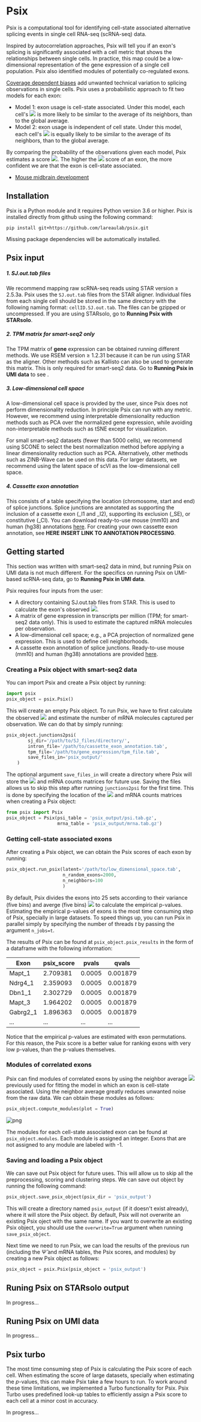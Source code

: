 # Psix

Psix is a computational tool for identifying cell-state associated alternative splicing events in single cell RNA-seq (scRNA-seq) data.

Inspired by autocorrelation approaches, Psix will tell you if an exon's splicing is significantly associated with a cell metric that shows the relationships between single cells. In practice, this map could be a low-dimensional representation of the gene expression of a single cell population. Psix also identified modules of potentially co-regulated exons.

[Coverage dependent biases](https://elifesciences.org/articles/54603) add unwanted technical variation to splicing observations in single cells. Psix uses a probabilistic approach to fit two models for each exon: 

* Model 1: exon usage is cell-state associated. Under this model, each cell's <img src="https://render.githubusercontent.com/render/math?math=\hat{\Psi}"> is more likely to be similar to the average of its neighbors, than to the global average.
* Model 2: exon usage is independent of cell state. Under this model, each cell's <img src="https://render.githubusercontent.com/render/math?math=\hat{\Psi}"> is equally likely to be similar to the average of its neighbors, than to the global average.

By comparing the probability of the observations given each model, Psix estimates a score <img src="https://render.githubusercontent.com/render/math?math=\Psi_\xi">. The higher the <img src="https://render.githubusercontent.com/render/math?math=\Psi_\xi"> score of an exon, the more confident we are that the exon is cell-state associated.

* [Mouse midbrain development](https://github.com/lareaulab/analysis_psix/blob/main/midbrain_development/midbrain_development.ipynb)

## Installation

Psix is a Python module and it requires Python version 3.6 or higher. Psix is installed directly from github using the following command:

```
pip install git+https://github.com/lareaulab/psix.git
```

Missing package dependencies will be automatically installed.

## Psix input

##### 1. SJ.out.tab files

We recommend mapping raw scRNA-seq reads using STAR version ≥ 2.5.3a. Psix uses the ```SJ.out.tab``` files from the STAR aligner. Individual files from each single cell should be stored in the same directory with the following naming format: ```cellID.SJ.out.tab```. The files can be gzipped or uncompressed. If you are using STARsolo, go to **Running Psix with STARsolo**.

##### 2. TPM matrix for smart-seq2 only

The TPM matrix of **gene** expression can be obtained running different methods. We use RSEM version ≥ 1.2.31 because it can be run using STAR as the aligner. Other methods such as Kallisto can also be used to generate this matrix. This is only required for smart-seq2 data. Go to **Running Psix in UMI data** to see .

##### 3. Low-dimensional cell space

A low-dimensional cell space is provided by the user, since Psix does not perform dimensionality reduction. In principle Psix can run with any metric. However, we recommend using interpretable dimensionality reduction methods such as PCA over the normalized gene expression, while avoiding non-interpretable methods such as tSNE except for visualization. 

For small smart-seq2 datasets (fewer than 5000 cells), we recommend using SCONE to select the best normalization method before applying a linear dimensionality reduction such as PCA. Alternatively, other methods such as ZINB-Wave can be used on this data. For larger datasets, we recommend using the latent space of scVI as the low-dimensional cell space.

##### 4. Cassette exon annotation

This consists of a table specifying the location (chromosome, start and end) of splice junctions. Splice junctions are annotated as supporting the inclusion of a cassette exon (\_I1 and \_I2), supporting its exclusion (\_SE), or constitutive (\_CI). You can download ready-to-use mouse (mm10) and human (hg38) annotations [here](http://github.com/laeraulab/psix/annotations/). For creating your own cassette exon annotation, see **HERE INSERT LINK TO ANNOTATION PROCESSING**.

## Getting started

This section was written with smart-seq2 data in mind, but running Psix on UMI data is not much different. For the specifics on running Psix on UMI-based scRNA-seq data, go to **Running Psix in UMI data**.

Psix requires four inputs from the user:
* A directory containing SJ.out.tab files from STAR. This is used to calculate the exon's observed <img src="https://render.githubusercontent.com/render/math?math=\hat{\Psi}">.
* A matrix of gene expression in transcripts per million (TPM; for smart-seq2 data only). This is used to estimate the captured mRNA molecules per observation.
* A low-dimensional cell space; e.g., a PCA projection of normalized gene expression. This is used to define cell neighborhoods.
* A cassette exon annotation of splice junctions. Ready-to-use mouse (mm10) and human (hg38) annotations are provided [here](http://github.com/laeraulab/psix/annotations/).

### Creating a Psix object with smart-seq2 data

You can import Psix and create a Psix object by running:

```python
import psix
psix_object = psix.Psix()
```


This will create an empty Psix object. To run Psix, we have to first calculate the observed <img src="https://render.githubusercontent.com/render/math?math=\hat{\Psi}"> and estimate the number of mRNA molecules captured per observation. We can do that by simply running:


```python
psix_object.junctions2psi(
        sj_dir='/path/to/SJ_files/directory/',
        intron_file='/path/to/cassette_exon_annotation.tab',
        tpm_file='/path/to/gene_expression/tpm_file.tab',
        save_files_in='psix_output/'
    )
```

The optional argument ```save_files_in``` will create a directory where Psix will store the <img src="https://render.githubusercontent.com/render/math?math=\hat{\Psi}"> and mRNA counts matrices for future use. Saving the files allows us to skip this step after running ```junctions2psi``` for the first time. This is done by specifying the location of the <img src="https://render.githubusercontent.com/render/math?math=\hat{\Psi}"> and mRNA counts matrices when creating a Psix object:

```python
from psix import Psix
psix_object = Psix(psi_table = 'psix_output/psi.tab.gz',
                   mrna_table = 'psix_output/mrna.tab.gz')
```

### Getting cell-state associated exons

After creating a Psix object, we can obtain the Psix scores of each exon by running:

```python
psix_object.run_psix(latent='/path/to/low_dimensional_space.tab', 
                     n_random_exons=2000, 
                     n_neighbors=100
                     )
```


By default, Psix divides the exons into 25 sets according to their variance (five bins) and averge (five bins) <img src="https://render.githubusercontent.com/render/math?math=\hat{\Psi}"> to calculate the empirical p-values. Estimating the empirical p-values of exons is the most time consuming step of Psix, specially in large datasets. To speed things up, you can run Psix in parallel simply by specifying the number of threads _t_ by passing the argument ```n_jobs=t```.

The results of Psix can be found at ```psix_object.psix_results``` in the form of a dataframe with the following information:


Exon | psix_score | pvals | qvals
---- | ---- | ---- | ---- 
Mapt_1 | 2.709381 | 0.0005 | 0.001879
Ndrg4_1 | 2.359093 | 0.0005 | 0.001879
Dbn1_1 | 2.302729 | 0.0005 | 0.001879
Mapt_3 | 1.964202 | 0.0005 | 0.001879
Gabrg2_1 | 1.896363 | 0.0005 | 0.001879
... | ... | ... | ...


Notice that the empirical p-values are estimated with exon permutations. For this reason, the Psix score is a better value for ranking exons with very low p-values, than the p-values themselves.

### Modules of correlated exons

Psix can find modules of correlated exons by using the neighbor average <img src="https://render.githubusercontent.com/render/math?math=\bar{\Psi}"> previously used for fitting the model in which an exon is cell-state associated. Using the neighbor average greatly reduces unwanted noise from the raw data. We can obtain these modules as follows:

```python
psix_object.compute_modules(plot = True)
```


![png](docs/_images/midbrain_modules.png)

The modules for each cell-state associated exon can be found at ```psix_object.modules```. Each module is assigned an integer. Exons that are not assigned to any module are labeled with -1.

### Saving and loading a Psix object

We can save out Psix object for future uses. This will allow us to skip all the preprocessing, scoring and clustering steps. We can save out object by running the following command:
    

```python
psix_object.save_psix_object(psix_dir = 'psix_output')
```

This will create a directory named ```psix_output``` (if it doesn't exist already), where it will store the Psix object. By default, Psix will not overwrite an existing Psix oject with the same name. If you want to overwrite an existing Psix object, you should use the ```overwrite=True``` argument when running ```save_psix_object```.

Next time we need to run Psix, we can load the results of the previous run (including the $\hat{\Psi}$ and mRNA tables, the Psix scores, and modules) by creating a new Psix object as follows:

```python
psix_object = psix.Psix(psix_object = 'psix_output')
```

## Runing Psix on STARsolo output

In progress...

## Runing Psix on UMI data

In progress...

## Psix turbo

The most time consuming step of Psix is calculating the Psix score of each cell. When estimating the score of large datasets, specially when estimating the $p$-values, this can make Psix take a few hours to run. To work around these time limitations, we implemented a Turbo functionality for Psix. Psix Turbo uses predefined look-up tables to efficiently assign a Psix score to each cell at a minor cost in accuracy.

In progress...
